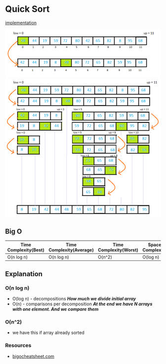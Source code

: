 # Quick Sort
[implementation](./index.js)

![Quick_sort](../../../assets/img/Python-Quick-Sort-1.png)
![Quick_sort](../../../assets/img/Python-Quick-Sort-2.png)

## Big O

| Time Complexity(Best) | Time Complexity(Average) | Time Complexity(Worst) | Space Complexity |
| ------------- | ------------- | ------------- | ------------- |
| O(n log n)    | O(n log n)    | O(n^2)    | O(log n)          |

## Explanation 
### O(n log n)
* O(log n) - decompositions ***How much we divide initial array***
* O(n) - comparisons per decomposition ***At the end we have N arrays with one element. And we compare them***
### O(n^2)
* we have this if array already sorted


### Resources
* [bigocheatsheet.com](http://bigocheatsheet.com/)
